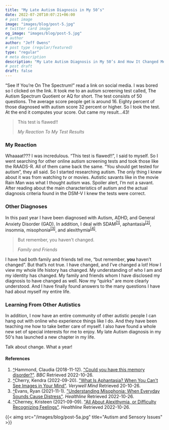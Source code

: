 ```yaml
---
title: "My Late Autism Diagnosis in My 50’s"
date: 2022-07-20T10:07:21+06:00
# post image
image: "images/blog/post-5.jpg"
# twitter card image
og_image: "images/blog/post-5.jpg"
# author
author: "Jeff Owens"
# post type (regular/featured)
type: "regular"
# meta description
description: "My Late Autism Diagnosis in My 50’s And How It Changed Me."
# post draft
draft: false
---
```


“See If You’re On The Spectrum!” read a link on social media. I was bored so I clicked on the link. It took me to an autism screening test called, The Autism Spectrum Quotient or AQ for short. The test consists of 50 questions. The average score people get is around 16. Eighty percent of those diagnosed with autism score 32 percent or higher. So I took the test. At the end it computes your score. Out came my result…43! 

> This test is flawed!!
>
> <cite>My Reaction To My Test Results</cite>

<h3 class="h4 my-4">My Reaction</h3>
Whaaaat??? I was incredulous. “This test is flawed!!”, I said to myself. So I went searching for other online autism screening tests and took those like the RAADS-R. All of them came back the same. “You should get tested for autism”, they all said. So I started researching autism. The only thing I knew about it was from watching tv or movies. Autistic savants like in the movie Rain Man was what I thought autism was. Spoiler alert, I’m not a savant. After reading about the main characteristics of autism and the actual diagnosis criteria found in the DSM-V I knew the tests were correct.

<h3 class="h4 my-4">Other Diagnoses</h3>
In this past year I have been diagnosed with Autism, ADHD, and General Anxiety Disorder (GAD). In addition, I deal with SDAM<sup id="_ref-1" class="reference"><a href="#_note-1" data-toggle="tooltip" title="Severely Deficient Autobiographical Memory">[1]</a></sup>, aphantasia<sup id="_ref-2" class="reference"><a href="#_note-2" data-toggle="tooltip" title="Aphantasia">[2]</a></sup>, insomnia, misophonia<sup id="_ref-3" class="reference"><a href="#_note-3" data-toggle="tooltip" title="Misophonia">[3]</a></sup>, and alexithymia<sup id="_ref-4" class="reference"><a href="#_note-4" data-toggle="tooltip" title="Alexithymia">[4]</a></sup>.

> But remember, you haven't changed.
>
> <cite>Family and Friends</cite>

I have had both family and friends tell me, “but remember, **you** haven’t changed”. But that’s not true. I have changed, and I’ve changed a lot! How I view my whole life history has changed. My understanding of who I am and my identity has changed. My family and friends whom I have disclosed my diagnosis to have changed as well. Now my “quirks” are more clearly understood. And I have finally found answers to the many questions I have had about myself my entire life.

<h3 class="h4 my-4">Learning From Other Autistics</h3>
In addition, I now have an entire community of other autistic people I can hang out with online who experience things like I do. And they have been teaching me how to take better care of myself. I also have found a whole new set of special interests for me to enjoy. My late Autism diagnosis in my 50's has launched a new chapter in my life.

Talk about change. What a year!

<h4 class="h5 my-5" id="zapme">References</h4>
<ol class="references">
<li id="_note-1"><a href="#_ref-1" class="uparrow">^</a><span>Hammond, Claudia (2018-11-12).</span> <a href="https://www.bbc.com/future/article/20181112-severely-deficient-autobiographical-memory-is-surprisi" rel="nofollow" class="external">"Could you have this memory disorder?"</a>. <cite>BBC</cite> Retrieved 2022-10-26.
</li>
<li id="_note-2"><a href="#_ref-2" class="uparrow">^</a><span>Cherry, Kendra (2022-09-20).</span> <a href="https://www.verywellmind.com/aphantasia-overview-4178710" rel="nofollow" class="external">"What Is Aphantasia? When You Can't See Images in Your Mind"</a>. <cite>Verywell Mind</cite> Retrieved 20-10-26.
</li>
<li id="_note-3"><a href="#_ref-3" class="uparrow">^</a><span>Evans, Ryan (2021-11-1).</span> <a href="https://www.healthline.com/health/misophonia" rel="nofollow" class="external">"Understanding Misophonia: When Everyday Sounds Cause Distress"</a>. <cite>Healthline</cite> Retrieved 2022-10-26.
</li>
<li id="_note-4"><a href="#_ref-4" class="uparrow">^</a><span>Cherney, Kristeen (2021-09-09).</span> <a href="https://www.healthline.com/health/autism/alexithymia" rel="nofollow" class="external">"All About Alexithymia, or Difficulty Recognizing Feelings"</a>. <cite>Healthline</cite> Retrieved 2022-10-26.
</li>
</ol>

{{< aimg  src="/images/blog/post-5a.jpg" title="Autism and Sensory Issues" >}}
